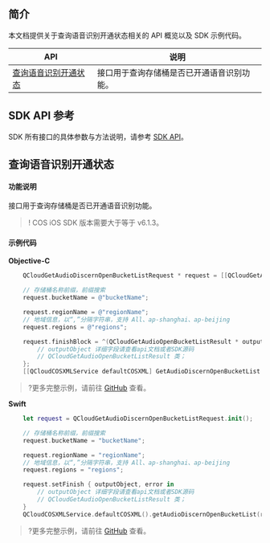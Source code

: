 

## 简介

本文档提供关于查询语音识别开通状态相关的 API 概览以及 SDK 示例代码。

| API                                                          |  说明                                  |
| ------------------------------------------------------------ | ----------------------------------------- |
| [查询语音识别开通状态](https://cloud.tencent.com/document/product/460/46232) |接口用于查询存储桶是否已开通语音识别功能。               |

## SDK API 参考

SDK 所有接口的具体参数与方法说明，请参考 [SDK API](https://cos-ios-sdk-doc-1253960454.file.myqcloud.com/)。

## 查询语音识别开通状态

#### 功能说明

接口用于查询存储桶是否已开通语音识别功能。

> ! COS iOS SDK 版本需要大于等于 v6.1.3。

#### 示例代码
**Objective-C**

[//]: # (.cssg-snippet-get-audiodiscern-bucketlist)
```objective-c
    QCloudGetAudioDiscernOpenBucketListRequest * request = [[QCloudGetAudioDiscernOpenBucketListRequest alloc]init];

    // 存储桶名称前缀，前缀搜索
    request.bucketName = @"bucketName";

    request.regionName = @"regionName";
    // 地域信息，以“,”分隔字符串，支持 All、ap-shanghai、ap-beijing
    request.regions = @"regions";

    request.finishBlock = ^(QCloudGetAudioOpenBucketListResult * outputObject, NSError *error) {
        // outputObject 详细字段请查看api文档或者SDK源码
        // QCloudGetAudioOpenBucketListResult 类；
    };
    [[QCloudCOSXMLService defaultCOSXML] GetAudioDiscernOpenBucketList:request];
```

>?更多完整示例，请前往 [GitHub](https://github.com/tencentyun/cos-snippets/tree/master/iOS/Objc/Examples/cases/AudioDiscernTaskQueue.m) 查看。

**Swift**

[//]: # (.cssg-snippet-get-audiodiscern-bucketlist)
```swift
    let request = QCloudGetAudioDiscernOpenBucketListRequest.init();

    // 存储桶名称前缀，前缀搜索
    request.bucketName = "bucketName";

    request.regionName = "regionName";
    // 地域信息，以“,”分隔字符串，支持 All、ap-shanghai、ap-beijing
    request.regions = "regions";

    request.setFinish { outputObject, error in
        // outputObject 详细字段请查看api文档或者SDK源码
        // QCloudGetAudioOpenBucketListResult 类；
    }
    QCloudCOSXMLService.defaultCOSXML().getAudioDiscernOpenBucketList(request);
```

>?更多完整示例，请前往 [GitHub](https://github.com/tencentyun/cos-snippets/tree/master/iOS/Swift/Examples/cases/AudioDiscernTaskQueue.swift) 查看。
